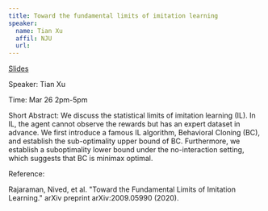 ```yaml
---
title: Toward the fundamental limits of imitation learning 
speaker:
  name: Tian Xu
  affil: NJU
  url: 
--- 
```

  
[Slides](/static/files/SP21-Slides/RL-Theory-2021-03-26-Limit-Imitation.pdf)

Speaker: Tian Xu

Time: Mar 26 2pm-5pm  

Short Abstract: We discuss the statistical limits of imitation learning (IL). In IL, the agent cannot observe the rewards but has an expert dataset in advance. We first introduce a famous IL algorithm, Behavioral Cloning (BC), and establish the sub-optimality upper bound of BC. Furthermore, we establish a suboptimality lower bound under the no-interaction setting, which suggests that BC is minimax optimal.

Reference:

Rajaraman, Nived, et al. "Toward the Fundamental Limits of Imitation Learning." arXiv preprint arXiv:2009.05990 (2020).